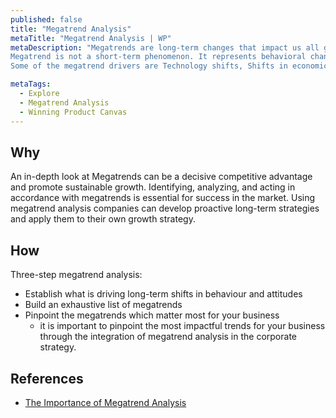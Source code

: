 ```yaml
---
published: false
title: "Megatrend Analysis"
metaTitle: "Megatrend Analysis | WP"
metaDescription: "Megatrends are long-term changes that impact us all globally on a permanent basis. 
Megatrend is not a short-term phenomenon. It represents behavioral change over the cause of time in consumer markets.
Some of the megatrend drivers are Technology shifts, Shifts in economic power, Environmental shifts, Population change, Value changes etc..."

metaTags:
  - Explore
  - Megatrend Analysis
  - Winning Product Canvas
---
```



## Why
An in-depth look at Megatrends can be a decisive competitive advantage and promote sustainable growth. Identifying, analyzing, and acting in accordance with megatrends is essential for success in the market. Using megatrend analysis companies can develop proactive long-term strategies and apply them to their own growth strategy.

## How
Three-step megatrend analysis:
- Establish what is driving long-term shifts in behaviour and attitudes
- Build an exhaustive list of megatrends
- Pinpoint the megatrends which matter most for your business
  -  it is important to pinpoint the most impactful trends for your business through the integration of megatrend analysis in the corporate strategy.


## References

- [The Importance of Megatrend Analysis](https://blog.euromonitor.com/video/the-importance-of-megatrend-analysis/)
